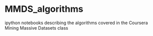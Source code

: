 # MMDS_algorithms
ipython notebooks describing the algorithms covered in the Coursera Mining Massive Datasets class
